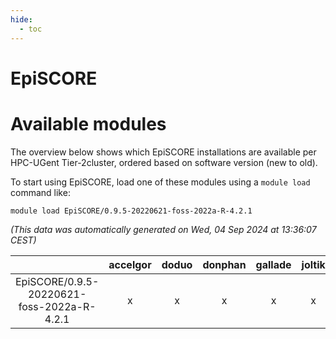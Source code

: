 ```yaml
---
hide:
  - toc
---
```


EpiSCORE
========

# Available modules


The overview below shows which EpiSCORE installations are available per HPC-UGent Tier-2cluster, ordered based on software version (new to old).

To start using EpiSCORE, load one of these modules using a `module load` command like:

```shell
module load EpiSCORE/0.9.5-20220621-foss-2022a-R-4.2.1
```

*(This data was automatically generated on Wed, 04 Sep 2024 at 13:36:07 CEST)*  

| |accelgor|doduo|donphan|gallade|joltik|shinx|skitty|
| :---: | :---: | :---: | :---: | :---: | :---: | :---: | :---: |
|EpiSCORE/0.9.5-20220621-foss-2022a-R-4.2.1|x|x|x|x|x|-|x|
